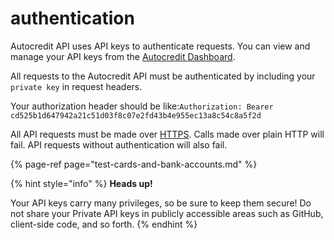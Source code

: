 # authentication

Autocredit API uses API keys to authenticate requests. You can view and manage your API keys from the [Autocredit Dashboard](https://dashboard.demo.autocredit.ng/settings/api).

All requests to the Autocredit API must be authenticated by including your `private key` in request headers.

Your authorization header should be like:`Authorization: Bearer cd525b1d647942a21c51d03f8c07e2fd43b4e955ec13a8c54c8a5f2d`

All API requests must be made over [HTTPS](http://en.wikipedia.org/wiki/HTTP_Secure). Calls made over plain HTTP will fail. API requests without authentication will also fail.

{% page-ref page="test-cards-and-bank-accounts.md" %}

{% hint style="info" %}
**Heads up!**

Your API keys carry many privileges, so be sure to keep them secure! Do not share your Private API keys in publicly accessible areas such as GitHub, client-side code, and so forth.
{% endhint %}

